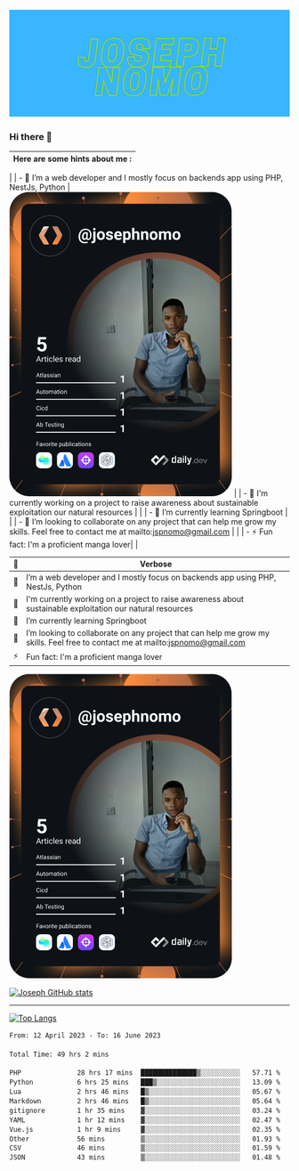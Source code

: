 ![Banner of my profile!](/Joseph_NOMO.png "Banner")

### Hi there 👋

| Here are some hints about me : |
| ------------------------------ |

|
| - 🔭 I’m a web developer and I mostly focus on backends app using PHP, NestJs, Python | <img src="/devcard.svg" width="400" alt="Joseph NOMO's Dev Card"/> |
| - 🦁 I'm currently working on a project to raise awareness about sustainable exploitation our natural resources | |
| - 🌱 I’m currently learning Springboot | |
| - 👯 I’m looking to collaborate on any project that can help me grow my skills. Feel free to contact me at mailto:jspnomo@gmail.com | |
| - ⚡ Fun fact: I'm a proficient manga lover| |

| 👋   | Verbose    |
|--------------- | --------------- |
| 🔭   | I’m a web developer and I mostly focus on backends app using PHP, NestJs, Python   |
| 🦁   | I'm currently working on a project to raise awareness about sustainable exploitation our natural resources   |
| 🌱   | I’m currently learning Springboot   |
| 👯   | I’m looking to collaborate on any project that can help me grow my skills. Feel free to contact me at mailto:jspnomo@gmail.com   |
| ⚡   | Fun fact: I'm a proficient manga lover   |

<img src="/devcard.svg" width="400" alt="Joseph NOMO's Dev Card"/>

[![Joseph GitHub stats](https://github-readme-stats-seven-sigma-53.vercel.app/api?username=Jspascal)](https://github.com/Jspascal/github-readme-stats)

---

[![Top Langs](https://github-readme-stats-seven-sigma-53.vercel.app/api/top-langs/?username=Jspascal&layout=compact)](https://github.com/Jspascal/github-readme-stats)

<!--START_SECTION:waka-->

```txt
From: 12 April 2023 - To: 16 June 2023

Total Time: 49 hrs 2 mins

PHP              28 hrs 17 mins  ██████████████▒░░░░░░░░░░   57.71 %
Python           6 hrs 25 mins   ███▒░░░░░░░░░░░░░░░░░░░░░   13.09 %
Lua              2 hrs 46 mins   █▒░░░░░░░░░░░░░░░░░░░░░░░   05.67 %
Markdown         2 hrs 46 mins   █▒░░░░░░░░░░░░░░░░░░░░░░░   05.64 %
gitignore        1 hr 35 mins    ▓░░░░░░░░░░░░░░░░░░░░░░░░   03.24 %
YAML             1 hr 12 mins    ▓░░░░░░░░░░░░░░░░░░░░░░░░   02.47 %
Vue.js           1 hr 9 mins     ▓░░░░░░░░░░░░░░░░░░░░░░░░   02.35 %
Other            56 mins         ▒░░░░░░░░░░░░░░░░░░░░░░░░   01.93 %
CSV              46 mins         ▒░░░░░░░░░░░░░░░░░░░░░░░░   01.59 %
JSON             43 mins         ▒░░░░░░░░░░░░░░░░░░░░░░░░   01.48 %
```

<!--END_SECTION:waka-->
